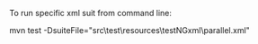 To run specific xml suit from command line:

mvn test -DsuiteFile="src\test\resources\testNGxml\parallel.xml"